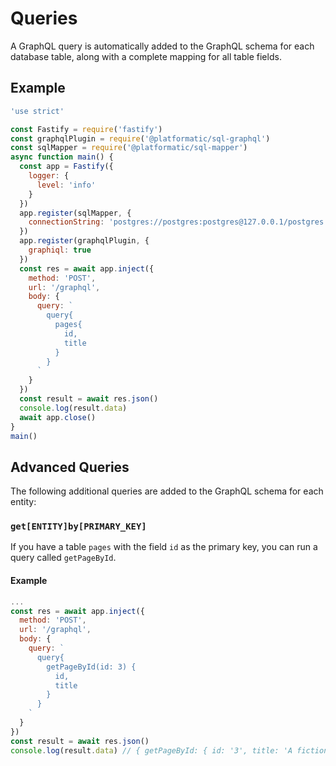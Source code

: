 # Queries

A GraphQL query is automatically added to the GraphQL schema for each database
table, along with a complete mapping for all table fields.

## Example

<!-- ./docs/sql-graphql/examples/query.js -->
```js
'use strict'

const Fastify = require('fastify')
const graphqlPlugin = require('@platformatic/sql-graphql')
const sqlMapper = require('@platformatic/sql-mapper')
async function main() {
  const app = Fastify({
    logger: {
      level: 'info'
    }
  })
  app.register(sqlMapper, {
    connectionString: 'postgres://postgres:postgres@127.0.0.1/postgres'
  })
  app.register(graphqlPlugin, {
    graphiql: true
  })
  const res = await app.inject({
    method: 'POST',
    url: '/graphql',
    body: {
      query: `
        query{
          pages{
            id,
            title
          }
        }
      `
    }
  })
  const result = await res.json()
  console.log(result.data)
  await app.close()
}
main()
```

## Advanced Queries

The following additional queries are added to the GraphQL schema for each entity:

### `get[ENTITY]by[PRIMARY_KEY]`

If you have a table `pages` with the field `id` as the primary key, you can run
a query called `getPageById`.

#### Example

```js
...
const res = await app.inject({
  method: 'POST',
  url: '/graphql',
  body: {
    query: `
      query{
        getPageById(id: 3) {
          id,
          title
        }
      }
    `
  }
})
const result = await res.json()
console.log(result.data) // { getPageById: { id: '3', title: 'A fiction' } }
```
